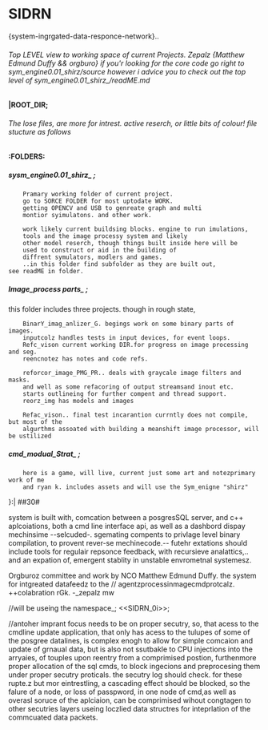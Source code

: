 # SIDRN
 {system-ingrgated-data-responce-network}..
	

###### Top LEVEL view to working space of current Projects. _Zepalz {Matthew Edmund Duffy && orgburo} if you'r looking for the core code go right to sym_engine0.01_shirz_/source however i advice you to check out the top level of sym_engine0.01_shirz_/readME.md 


#### |ROOT_DIR;
###### The lose files, are more for intrest. active reserch, or little bits of colour! file stucture as follows


#### :FOLDERS: 

##### sysm_engine0.01_shirz_ ;
		Pramary working folder of current project.
		go to SORCE FOLDER for most uptodate WORK.
		getting OPENCV and USB to genreate graph and multi
		montior syimulatons. and other work.

		work likely current buildsing blocks. engine to run imulations, 
		tools and the image processy system and likely 	
		other model reserch, though things built inside here will be 
		used to construct or aid in the building of
		diffrent symulators, modlers and games.
		..in this folder find subfolder as they are built out, 
	see readME in folder. 
								


##### Image_process parts_ ; 

this folder includes three projects. though in rough state,

		BinarY_imag_anlizer_G. begings work on some binary parts of images.
		inputcolz handles tests in input devices, for event loops.
		Refc_vison current working DIR.for progress on image processing and seg.
		reencnotez has notes and code refs.

		reforcor_image_PMG_PR.. deals with graycale image filters and masks.
		and well as some refacoring of output streamsand inout etc. 
		starts outlineing for further compent and thread support.
		reorz_img has models and images
		
		Refac_vison.. final test incarantion currntly does not compile, but most of the 
		algurthms assoated with building a meanshift image processor, will be ustilized
		

##### cmd_modual_Strat_ ;
	
		here is a game, will live, current just some art and notezprimary work of me 
		and ryan k. includes assets and will use the Sym_enigne "shirz"
							
}:|
							##30#

system is built with, comcation between a posgresSQL server, and c++ aplcoiations, both a cmd line interface api, as well as a dashbord dispay mechinsime --selcuded-. sgemating compents to privlage level binary compilation, to provent rever-se mechinecode.-- futehr extations should include tools for regulair repsonce feedback, with recursieve analattics,.. and an expation of, emergent stablity in unstable envrometnal systemesz. 


Orgburoz committee and work by NCO Matthew Edmund Duffy.
 the system for intgreated datafeedz to the //	agentzprocessinmagecmdprotcalz.
++colabration rGk. 
-_zepalz
mw

//will be useing the namespace_; <<SIDRN_0i>>;


//antoher imprant focus needs to be on proper secutry, so, that acess to the cmdline update application, that only has acess to the tulupes of some of the posgree datalines, is complex enogh to allow for simple comcaion and update of grnaual data, but is also not ssutbakle to CPU injections into the arryaies, of touples upon reentry from a comprimised postion, furthenmore proper allocation of the sql cmds, to block ingecions and preprocesing them under proper secutry proticals. 
the secutry log should check. for these rupte.z but mor eintrestling, a cascading effect should be blocked, so the falure of a node, or loss of passpword, in one node of cmd,as well as overasl soruce of the aplciaion, can be comprimised wihout congtagen to other secutries layers useing loczlied data structres for inteprlation of the commcuated data packets.

